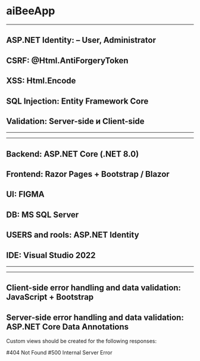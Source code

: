 # aiBeeApp

---------------------------------------------------
ASP.NET Identity:  – User, Administrator
--------------------------------------------
CSRF: @Html.AntiForgeryToken
-----------------------------------------
XSS: Html.Encode
-------------------------------------------
SQL Injection: Entity Framework Core
--------------------------------------------
Validation: Server-side и Client-side
--------------------------------------------

-----------------------------------------------------------------------------------------------
-----------------------------------------------------------------------------------------------
Backend: ASP.NET Core (.NET 8.0)
---------------------------------------------------------
Frontend: Razor Pages + Bootstrap / Blazor
---------------------------------------------------------
UI: FIGMA
--------------------------------------------------------
DB: MS SQL Server
-------------------------------------------------------
USERS and rools: ASP.NET Identity
-------------------------------------------------------
IDE: Visual Studio 2022 
-------------------------------------------------------

------------------------------------------------------------------------------------------
------------------------------------------------------------------------------------------

Client-side error handling and data validation: JavaScript + Bootstrap
---------------------------------------------------------------------------------------
Server-side error handling and data validation: ASP.NET Core Data Annotations
---------------------------------------------------------------------------------------
Custom views should be created for the following responses:

#404 Not Found
#500 Internal Server Error

